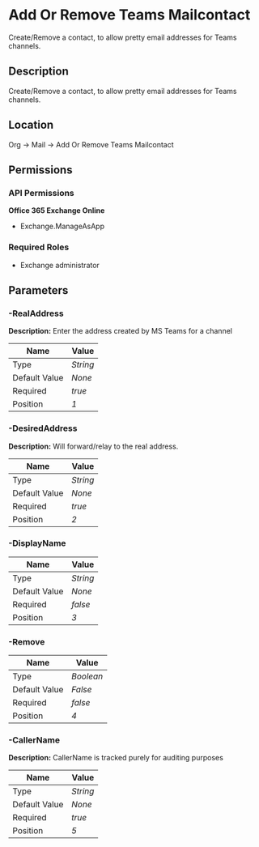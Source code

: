 # Add Or Remove Teams Mailcontact

Create/Remove a contact, to allow pretty email addresses for Teams channels.

## Description

Create/Remove a contact, to allow pretty email addresses for Teams channels.

## Location

Org &rarr; Mail &rarr; Add Or Remove Teams Mailcontact

## Permissions

### API Permissions

**Office 365 Exchange Online**
- Exchange.ManageAsApp

### Required Roles

- Exchange administrator

## Parameters

### -RealAddress

**Description:** Enter the address created by MS Teams for a channel 

| Name | Value |
|---|---|
| Type | _String_ |
| Default Value | _None_ |
| Required | _true_ |
| Position | _1_ |

### -DesiredAddress

**Description:** Will forward/relay to the real address. 

| Name | Value |
|---|---|
| Type | _String_ |
| Default Value | _None_ |
| Required | _true_ |
| Position | _2_ |

### -DisplayName

| Name | Value |
|---|---|
| Type | _String_ |
| Default Value | _None_ |
| Required | _false_ |
| Position | _3_ |

### -Remove

| Name | Value |
|---|---|
| Type | _Boolean_ |
| Default Value | _False_ |
| Required | _false_ |
| Position | _4_ |

### -CallerName

**Description:** CallerName is tracked purely for auditing purposes 

| Name | Value |
|---|---|
| Type | _String_ |
| Default Value | _None_ |
| Required | _true_ |
| Position | _5_ |


